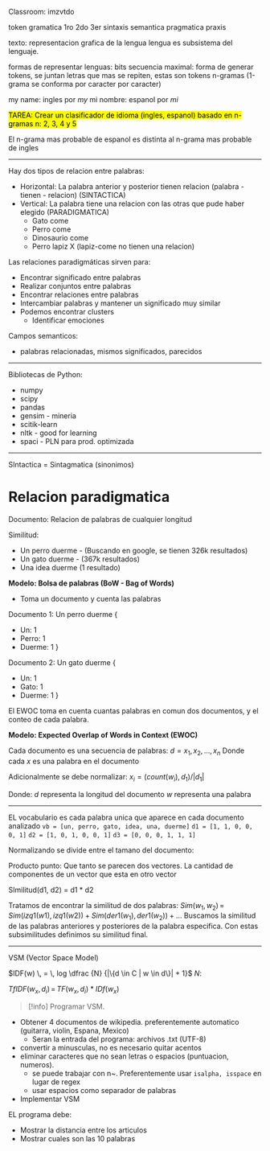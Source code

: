 Classroom: imzvtdo

token
gramatica
	1ro
	2do
	3er
sintaxis
semantica
pragmatica
	praxis


texto: representacion grafica de la lengua
lengua es subsistema del lenguaje.

formas de representar lenguas:
bits
secuencia maximal: forma de generar tokens, se juntan letras que mas se repiten, estas son tokens
n-gramas (1-grama se conforma por caracter por caracter)

my name: ingles por *my*
mi nombre: espanol por *mi*

<mark class="hltr-pink">TAREA:
Crear un clasificador de idioma (ingles, espanol) basado en n-gramas
n: 2, 3, 4 y 5</mark>

El n-grama mas probable de espanol es distinta al n-grama mas probable de ingles

___

Hay dos tipos de relacion entre palabras:
- Horizontal: La palabra anterior y posterior tienen relacion (palabra - tienen - relacion) (SINTACTICA)
- Vertical: La palabra tiene una relacion con las otras que pude haber elegido (PARADIGMATICA)
	- Gato come
	- Perro come
	- Dinosaurio come
	- Perro lapiz X (lapiz-come no tienen una relacion)

Las relaciones paradigmáticas sirven para:
- Encontrar significado entre palabras
- Realizar conjuntos entre palabras
- Encontrar relaciones entre palabras
- Intercambiar palabras y mantener un significado muy similar
- Podemos encontrar clusters
	- Identificar emociones

Campos semanticos:
- palabras relacionadas, mismos significados, parecidos


___

Bibliotecas de Python:
- numpy
- scipy
- pandas
- gensim - mineria 
- scitik-learn
- nltk - good for learning
- spaci - PLN para prod. optimizada

___

SIntactica = Sintagmatica (sinonimos)

# Relacion paradigmatica

Documento: Relacion de palabras de cualquier longitud

Similitud:
- Un perro duerme - (Buscando en google, se tienen 326k resultados)
- Un gato duerme - (367k resultados)
- Una idea duerme (1 resultado)


**Modelo: Bolsa de palabras (BoW - Bag of Words)**
- Toma un documento y cuenta las palabras

Documento 1: Un perro duerme
{
- Un: 1
- Perro: 1
- Duerme: 1
}

Documento 2: Un gato duerme
{
- Un: 1
- Gato: 1
- Duerme: 1
}

El EWOC toma en cuenta cuantas palabras en comun dos documentos, y el conteo de cada palabra.


**Modelo: Expected Overlap of Words in Context (EWOC)**

Cada documento es una secuencia de palabras:
$d = {x_1, x_2, ..., x_n}$
Donde cada $x$ es una palabra en el documento

Adicionalmente se debe normalizar:
$x_i=(count(w_i),d_1)/|d_1|$

Donde:
$d$ representa la longitud del documento
$w$ representa una palabra
___
EL vocabulario es cada palabra unica que aparece en cada documento analizado
`vb = [un, perro, gato, idea, una, duerme]`
`d1 = [1, 1, 0, 0, 0, 1]`
`d2 = [1, 0, 1, 0, 0, 1]`
`d3 = [0, 0, 0, 1, 1, 1]`

Normalizando se divide entre el tamano del documento:

Producto punto: Que tanto se parecen dos vectores. La cantidad de componentes de un vector que esta en otro vector

SImilitud(d1, d2) = d1 \* d2

Tratamos de encontrar la similitud de dos palabras:
$Sim(w_1, w_2) \, = \, Sim(izq1(w1), izq1(w2)) + Sim(der1(w_1), der1(w_2)) + ...$
Buscamos la similitud de las palabras anteriores y posteriores  de la palabra especifica. Con estas subsimilitudes definimos su similitud final.

___

VSM (Vector Space Model)

$IDF(w) \, = \, log \dfrac {N} {|\{d \in C | w \in d\}| + 1}$
$N$: 

$TfIDF(w_x,d_i)\, = \, TF(w_x, d_i) * IDf(w_x)$

>[!info] Programar VSM. 

- Obtener 4 documentos de wikipedia. preferentemente automatico (guitarra, violin, Espana, Mexico)
	- Seran la entrada del programa: archivos .txt (UTF-8)
- convertir a minusculas, no es necesario quitar acentos
- eliminar caracteres que no sean letras o espacios (puntuacion, numeros). 
	- se puede trabajar con n~. Preferentemente usar `isalpha, isspace` en lugar de regex
	- usar espacios como separador de palabras
- Implementar VSM

EL programa debe:
- Mostrar la distancia entre los articulos
- Mostrar cuales son las 10 palabras